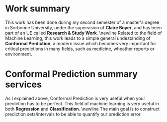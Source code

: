 # Work summary
This work has been done during my second semester of a master's degree in Sorbonne University, under the supervision of $\textbf{Claire Boyer}$, and has been part of an UE called $\textbf{Research & Study Work}$.
\newline
Related to the field of Machine Learning, this work leads to a simple general undestanding of $\textbf{Conformal Prediction}$, a modern issue which becomes very important for critical predictions in many fields, such as medicine, wheather reports or environment.   

# Conformal Prediction summary services 

As I explained above, Conformal Prediction is very useful when your prediction has to be perfect. This field of machine learning is very useful in both $\textbf{Regression}$ and $\textbf{Classification}$.
\newline
The main goal is to construct prediction sets/intervals to be able to quantify our prediction error.
